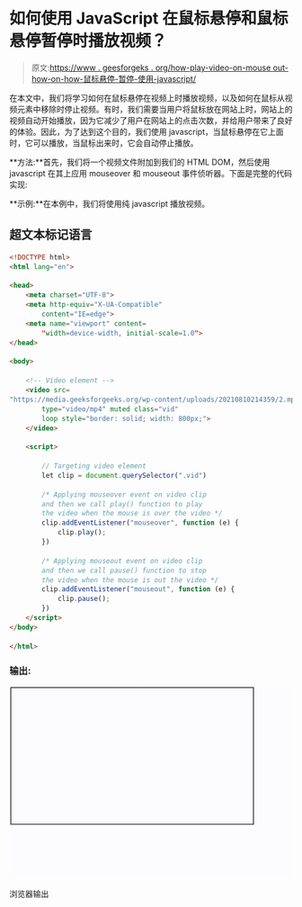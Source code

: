 # 如何使用 JavaScript 在鼠标悬停和鼠标悬停暂停时播放视频？

> 原文:[https://www . geesforgeks . org/how-play-video-on-mouse out-how-on-how-鼠标悬停-暂停-使用-javascript/](https://www.geeksforgeeks.org/how-to-play-video-on-mouse-hover-and-pause-on-mouseout-using-javascript/)

在本文中，我们将学习如何在鼠标悬停在视频上时播放视频，以及如何在鼠标从视频元素中移除时停止视频。有时，我们需要当用户将鼠标放在网站上时，网站上的视频自动开始播放，因为它减少了用户在网站上的点击次数，并给用户带来了良好的体验。因此，为了达到这个目的，我们使用 javascript，当鼠标悬停在它上面时，它可以播放，当鼠标出来时，它会自动停止播放。

**方法:**首先，我们将一个视频文件附加到我们的 HTML DOM，然后使用 javascript 在其上应用 mouseover 和 mouseout 事件侦听器。下面是完整的代码实现:

**示例:**在本例中，我们将使用纯 javascript 播放视频。

## 超文本标记语言

```html
<!DOCTYPE html>
<html lang="en">

<head>
    <meta charset="UTF-8">
    <meta http-equiv="X-UA-Compatible"
        content="IE=edge">
    <meta name="viewport" content=
        "width=device-width, initial-scale=1.0">
</head>

<body>

    <!-- Video element -->
    <video src=
"https://media.geeksforgeeks.org/wp-content/uploads/20210810214359/2.mp4"
        type="video/mp4" muted class="vid" 
        loop style="border: solid; width: 800px;">
    </video>

    <script>

        // Targeting video element 
        let clip = document.querySelector(".vid")

        /* Applying mouseover event on video clip 
        and then we call play() function to play 
        the video when the mouse is over the video */
        clip.addEventListener("mouseover", function (e) {
            clip.play();
        })

        /* Applying mouseout event on video clip 
        and then we call pause() function to stop 
        the video when the mouse is out the video */
        clip.addEventListener("mouseout", function (e) {
            clip.pause();
        })
    </script>
</body>

</html>
```

### **输出:**

![](img/f16045b2ae0c2a2d819a47820cc1261e.png)

浏览器输出